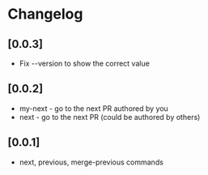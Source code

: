 # Changelog

## [0.0.3]

- Fix --version to show the correct value

## [0.0.2]

- my-next - go to the next PR authored by you
- next - go to the next PR (could be authored by others)

## [0.0.1]

- next, previous, merge-previous commands
